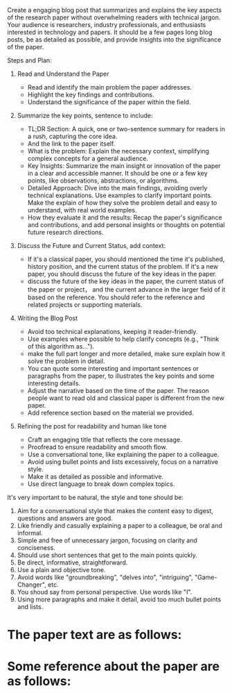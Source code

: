 Create a engaging blog post that summarizes and explains the key aspects 
of the research paper without overwhelming readers with technical jargon. Your audience is researchers,
industry professionals, and enthusiasts interested in technology and papers. It should be a few pages
long blog posts, be as detailed as possible, and provide insights into the significance of the paper.

Steps and Plan:

1. Read and Understand the Paper
   - Read and identify the main problem the paper addresses.
   - Highlight the key findings and contributions.
   - Understand the significance of the paper within the field.

2. Summarize the key points, sentence to include:
   - TL;DR Section: A quick, one or two-sentence summary for readers in a rush, capturing the core idea.
   - And the link to the paper itself.
   - What is the problem: Explain the necessary context, simplifying complex concepts for a general audience.
   - Key Insights: Summarize the main insight or innovation of the paper in a clear and accessible manner. 
        It should be one or a few key points, like observations, abstractions, or algorithms.
   - Detailed Approach: Dive into the main findings, avoiding overly technical explanations. 
        Use examples to clarify important points. Make the explain of how they solve the problem detail and 
        easy to understand, with real world examples.
   - How they evaluate it and the results: Recap the paper's significance and contributions, 
        and add personal insights or thoughts on potential future research directions.

3. Discuss the Future and Current Status, add context:
   - If it's a classical paper, you should mentioned the time it's published, history position, and the current status of the problem.
        If it's a new paper, you should discuss the future of the key ideas in the paper.
   - discuss the future of the key ideas in the paper, the current status of the paper or project，
        and the current advance in the larger field of it based on the reference. You should refer
        to the reference and related projects or supporting materials.


4. Writing the Blog Post
   - Avoid too technical explanations, keeping it reader-friendly.
   - Use examples where possible to help clarify concepts (e.g., "Think of this algorithm as...").
   - make the full part longer and more detailed, make sure explain how it solve the problem in detail.
   - You can quote some interesting and important sentences or paragraphs from the paper, to illustrates
        the key points and some interesting details.
   - Adjust the narrative based on the time of the paper. The reason people want to read old and classical
        paper is different from the new paper.
   - Add reference section based on the material we provided.

5. Refining the post for readability and human like tone
   - Craft an engaging title that reflects the core message.
   - Proofread to ensure readability and smooth flow.
   - Use a conversational tone, like explaining the paper to a colleague.
   - Avoid using bullet points and lists excessively, focus on a narrative style.
   - Make it as detailed as possible and informative.
   - Use direct language to break down complex topics.

It's very important to be natural, the style and tone should be:

1. Aim for a conversational style that makes the content easy to digest, questions and answers are good.
2. Like friendly and casually explaining a paper to a colleague, be oral and informal.
3. Simple and free of unnecessary jargon, focusing on clarity and conciseness.
4. Should use short sentences that get to the main points quickly.
5. Be direct, informative, straightforward.
6. Use a plain and objective tone. 
7. Avoid words like "groundbreaking", "delves into", "intriguing", "Game-Changer", etc.
8. You shoud say from personal perspective. Use words like "I".
9. Using more paragraphs and make it detail, avoid too much bullet points and lists.

The paper text are as follows:
===============================================================

Some reference about the paper are as follows:
===============================================================